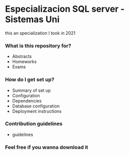 # Especializacion SQL server - Sistemas Uni

this an specialization I took in 2021

### What is this repository for? ###

* Abstracts
* Homeworks
* Exams

### How do I get set up?

* Summary of set up
* Configuration
* Dependencies
* Database configuration
* Deployment instructions

### Contribution guidelines

* guidelines

### Feel free if you wanna download it 
















